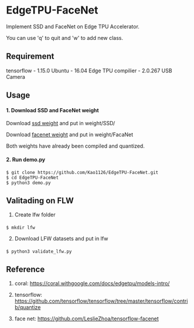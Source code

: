 # EdgeTPU-FaceNet
Implement SSD and FaceNet on Edge TPU Accelerator.

You can use 'q' to quit and 'w' to add new class.

## Requirement 
tensorflow - 1.15.0
Ubuntu - 16.04
Edge TPU compilier - 2.0.267
USB Camera

## Usage

#### 1. Download SSD and FaceNet weight

Download [ssd weight](https://drive.google.com/open?id=198woIHpHlhePd0F3ADIXnt5G2bDkEuig)
   and put in weight/SSD/
   
Download [facenet weight](https://drive.google.com/open?id=1LZF3Z2Z6mM_gHueMfTKOtxjiiaeLgexV)
   and put in weight/FacaNet
   
Both weights have already been compiled and quantized.
 
#### 2. Run demo.py
####
    $ git clone https://github.com/Kao1126/EdgeTPU-FaceNet.git
    $ cd EdgeTPU-FaceNet
    $ python3 demo.py
   
## Valitading on FLW
1. Create lfw folder
####
    $ mkdir lfw
2. Download LFW datasets and put in lfw
####
    $ python3 validate_lfw.py

## Reference
1. coral:
  https://coral.withgoogle.com/docs/edgetpu/models-intro/

2. tensorflow:
   https://github.com/tensorflow/tensorflow/tree/master/tensorflow/contrib/quantize
   
3. face net:
   https://github.com/LeslieZhoa/tensorflow-facenet
   
